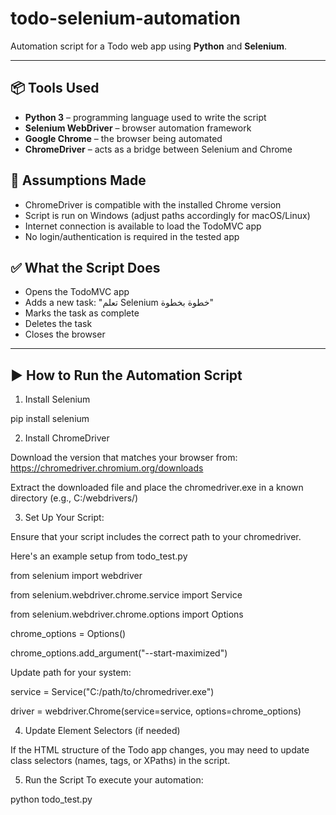 # todo-selenium-automation

Automation script for a Todo web app using **Python** and **Selenium**.

---

## 📦 Tools Used

- **Python 3** – programming language used to write the script  
- **Selenium WebDriver** – browser automation framework  
- **Google Chrome** – the browser being automated  
- **ChromeDriver** – acts as a bridge between Selenium and Chrome

## 📝 Assumptions Made
- ChromeDriver is compatible with the installed Chrome version
- Script is run on Windows (adjust paths accordingly for macOS/Linux)
- Internet connection is available to load the TodoMVC app
- No login/authentication is required in the tested app

## ✅ What the Script Does
- Opens the TodoMVC app
- Adds a new task: "تعلم Selenium خطوة بخطوة"
- Marks the task as complete
- Deletes the task
- Closes the browser
---

## ▶️ How to Run the Automation Script

1. Install Selenium

pip install selenium

2. Install ChromeDriver

Download the version that matches your browser from:
https://chromedriver.chromium.org/downloads

Extract the downloaded file and place the chromedriver.exe in a known directory (e.g., C:/webdrivers/)

3. Set Up Your Script:

Ensure that your script includes the correct path to your chromedriver. 

Here's an example setup from todo_test.py

from selenium import webdriver  

from selenium.webdriver.chrome.service import Service  

from selenium.webdriver.chrome.options import Options  

chrome_options = Options()  

chrome_options.add_argument("--start-maximized")  

Update path for your system:

service = Service("C:/path/to/chromedriver.exe")  

driver = webdriver.Chrome(service=service, options=chrome_options)

4. Update Element Selectors (if needed)

If the HTML structure of the Todo app changes, you may need to update class selectors (names, tags, or XPaths) in the script.

5. Run the Script
To execute your automation:

python todo_test.py
